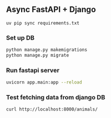 
## Async FastAPI + Django
```uv pip sync requirements.txt```

### Set up DB
```bash
python manage.py makemigrations
python manage.py migrate
```

### Run fastapi server
```bash
uvicorn app.main:app --reload
```

### Test fetching data from django DB
```bash
curl http://localhost:8000/animals/
```

